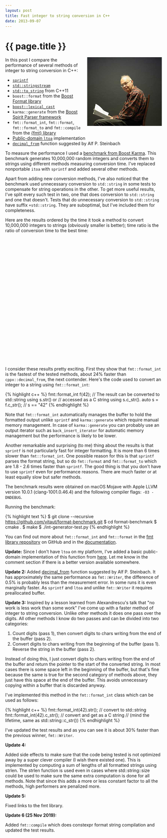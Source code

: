```yaml
---
layout: post
title: Fast integer to string conversion in C++
date: 2013-09-07
---
```


{{ page.title }}
================

<div class="separator" style="clear:right; float:right; margin-left:1em; margin-bottom:1em">
    <img border=
    "0" src=
    "/img/knuth.jpg"
    title=
    "Warning: the information from this post can be used for premature optimization."
    width="240">
  </div>

In this post I compare the performance of several methods
of integer to string conversion in C++:

* [`sprintf`](http://en.cppreference.com/w/cpp/io/c/fprintf)
* [`std::stringstream`](http://en.cppreference.com/w/cpp/io/basic_stringstream)
* [`std::to_string`](http://en.cppreference.com/w/cpp/string/basic_string/to_string) from C++11
* `boost::format` from the [Boost Format library](http://www.boost.org/doc/libs/1_54_0/libs/format/)
* [`boost::lexical_cast`](http://www.boost.org/doc/libs/1_54_0/doc/html/boost_lexical_cast.html)
* `karma::generate` from the [Boost Spirit Parser framework](http://www.boost.org/doc/libs/1_54_0/libs/spirit/doc/html/index.html)
* `fmt::format_int`, `fmt::format`, `fmt::format_to` and `fmt::compile` from
  the [{fmt} library](https://github.com/fmtlib/fmt)
* [Public-domain `ltoa`](http://www8.cs.umu.se/~isak/snippets/ltoa.c) implementation
* [`decimal_from`](http://ideone.com/nrQfA8) function suggested by Alf P. Steinbach

To measure the performance I used a
[benchmark from Boost Karma](http://www.boost.org/doc/libs/1_52_0/libs/spirit/doc/html/spirit/karma/performance_measurements/numeric_performance/int_performance.html).
This benchmark generates 10,000,000 random integers and converts them to strings
using different methods measuring conversion time. I've replaced nonportable
`itoa` with `sprintf` and added several other methods.

Apart from adding new conversion methods, I've also noticed that the benchmark
used unnecessary conversion to `std::string` in some tests
to compensate for string operations in the other. To get more useful results,
I've split every such test in two, one that does conversion to `std::string` and
one that doesn't. Tests that do unnecessary conversion to `std::string` have suffix
`+std::string`. They are suboptimal, but I've included them for completeness.

Here are the results ordered by the time it took a method to convert 10,000,000
integers to strings (obviously smaller is better); time ratio is the ratio of
conversion time to the best time:

<div id="table_div">
</div>
<div style="height: 400px" id="chart_div">
</div>
<script type="text/javascript" src="/files/2013-09-stats.js"></script>

I consider these results pretty exciting. First they show that `fmt::format_int`
is the fastest of the tested methods, about 24% faster than
`cppx::decimal_from`, the next contender. Here's the code used to convert an
integer to a string using `fmt::format_int`:

{% highlight c++ %}
fmt::format_int f(42);
// The result can be converted to std::string using s.str() or
// accessed as a C string using s.c_str().
auto s = f.c_str(); // s == "42"
{% endhighlight %}

Note that `fmt::format_int` automatically manages the buffer to hold the
formatted output unlike `sprintf` and `karma::generate` which require manual
memory management. In case of `karma::generate` you can probably use
an output iterator such as `back_insert_iterator` for automatic memory
management but the performance is likely to be lower.

Another remarkable and surprising (to me) thing about the results is that `sprintf` is
not particularly fast for integer formatting. It is more than 6 times slower
than `fmt::format_int`. One possible reason for this is that `sprintf` parses
the format string, but so do `fmt::format` and `fmt::format_to` which are
1.8 - 2.6 times faster than `sprintf`. The good thing is that you don't have to
use `sprintf` even for performance reasons. There are much faster or at least
equally slow but safer methods.

The benchmark results were obtained on macOS Mojave with Apple LLVM version
10.0.1 (clang-1001.0.46.4) and the following compiler flags: `-O3 -DNDEBUG`.

Running the benchmark:

{% highlight text %}
$ git clone --recursive https://github.com/vitaut/format-benchmark.git
$ cd format-benchmark
$ cmake .
$ make
$ ./int-generator-test.py
{% endhighlight %}

You can find out more about `fmt::format_int` and `fmt::format` in the [fmt
library repository](https://github.com/fmtlib/fmt) on GitHub and in the
[documentation](http://fmt.dev/).

**Update:**
Since I don't have `ltoa` on my platform, I've added a basic
public-domain implementation of this function from
[here](http://www8.cs.umu.se/~isak/snippets/ltoa.c). Let me know in the
comment section if there is a better version available somewhere.

**Update 2:**
Added [decimal_from](http://ideone.com/nrQfA8) function suggested by Alf P. Steinbach.
It has approximately the same performance as `fmt::Writer`, the difference of 0.5% is
probably less than the measurement error. In some runs it is even marginally faster.
As `sprintf` and `ltoa` and unlike `fmt::Writer` it requires preallocated buffer.

**Update 3:**
Inspired by a lesson learned from Alexandrescu's talk that "no work is less work than
some work" I've come up with a faster method of integer to string conversion. Unlike
other methods it does one pass over the digits. All other methods I know do two passes
and can be divided into two categories:

1. Count digits (pass 1), then convert digits to chars writing from the end of the
   buffer (pass 2).
2. Convert digits to chars writing from the beginning of the buffer (pass 1).
   Reverse the string in the buffer (pass 2).

Instead of doing this, I just convert digits to chars writing from the end of the
buffer and return the pointer to the start of the converted string. In most cases
there is some space left in the beginning of the buffer, but that's fine because
the same is true for the second category of methods above, they just have this
space at the end of the buffer. This avoids unnecessary copying within a buffer
that is discarded anyway.

I've implemented this method in the `fmt::format_int` class which can be used as follows:

{% highlight c++ %}
fmt::format_int(42).str();   // convert to std::string
fmt::format_int(42).c_str(); // convert and get as a C string
                             // (mind the lifetime, same as std::string::c_str())
{% endhighlight %}

I've updated the test results and as you can see it is about 30% faster than the
previous winner, `fmt::Writer`.

**Update 4:**

Added side effects to make sure that the code being tested is not optimized
away by a super clever compiler (I wish there existed one). This is implemented
by computing a sum of lengths of all formatted strings using strlen. 
The strlen function is used even in cases where std::string::size could be used
to make sure the same extra computation is done for all methods. Note that since
this adds a more or less constant factor to all the methods, high performers are
penalized more.

**Update 5:**

Fixed links to the fmt library.

**Update 6 (25 Nov 2019):**

Added `fmt::compile` which does constexpr format string compilation and updated
the test results.

